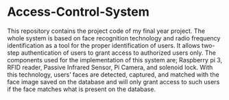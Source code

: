 # Access-Control-System
This repository contains the project code of my final year project. The whole system is based on face recognition technology and radio frequency identification as a tool for the proper identification of users. It allows two-step authentication of users to grant access to authorized users only. The components used for the implementation of this system are; Raspberry pi 3, RFID reader, Passive Infrared Sensor, Pi Camera, and solenoid lock. 
With this technology, users’ faces are detected, captured, and matched with the face image saved on the database and will only grant access to such users if the face matches what is present on the database. 
